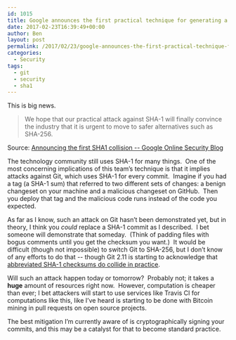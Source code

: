 ```yaml
---
id: 1015
title: Google announces the first practical technique for generating a SHA-1 collision
date: 2017-02-23T16:39:49+00:00
author: Ben
layout: post
permalink: /2017/02/23/google-announces-the-first-practical-technique-for-generating-a-sha-1-collision/
categories:
  - Security
tags:
  - git
  - security
  - sha1
---
```

This is big news.

> We hope that our practical attack against SHA-1 will finally convince the industry that it is urgent to move to safer alternatives such as SHA-256.

Source: [Announcing the first SHA1 collision -- Google Online Security Blog](https://security.googleblog.com/2017/02/announcing-first-sha1-collision.html)

The technology community still uses SHA-1 for many things.  One of the most concerning implications of this team&#8217;s technique is that it implies attacks against Git, which uses SHA-1 for every commit.  Imagine if you had a tag (a SHA-1 sum) that referred to two different sets of changes: a benign changeset on your machine and a malicious changeset on GitHub.  Then you deploy that tag and the malicious code runs instead of the code you expected.

As far as I know, such an attack on Git hasn&#8217;t been demonstrated yet, but in theory, I think you _could_ replace a SHA-1 commit as I described.  I bet someone will demonstrate that someday.  (Think of padding files with bogus comments until you get the checksum you want.)  It would be difficult (though not impossible) to switch Git to SHA-256, but I don&#8217;t know of any efforts to do that -- though Git 2.11 is starting to acknowledge that [abbreviated SHA-1 checksums do collide in practice](https://github.com/blog/2288-git-2-11-has-been-released).

Will such an attack happen today or tomorrow?  Probably not; it takes a **huge** amount of resources right now.  However, computation is cheaper than ever; I bet attackers will start to use services like Travis CI for computations like this, like I&#8217;ve heard is starting to be done with Bitcoin mining in pull requests on open source projects.

The best mitigation I&#8217;m currently aware of is cryptographically signing your commits, and this may be a catalyst for that to become standard practice.